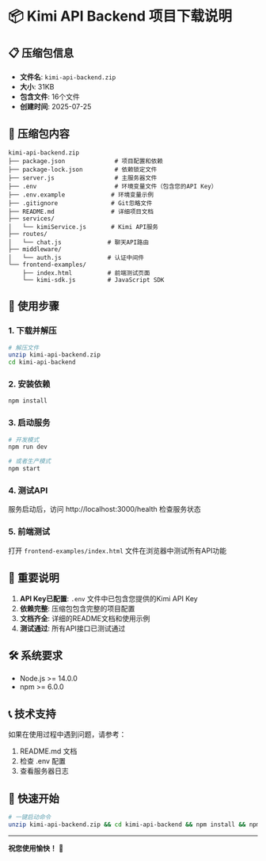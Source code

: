 # 📦 Kimi API Backend 项目下载说明

## 📋 压缩包信息

- **文件名**: `kimi-api-backend.zip`
- **大小**: 31KB
- **包含文件**: 16个文件
- **创建时间**: 2025-07-25

## 📁 压缩包内容

```
kimi-api-backend.zip
├── package.json              # 项目配置和依赖
├── package-lock.json         # 依赖锁定文件
├── server.js                 # 主服务器文件
├── .env                      # 环境变量文件（包含您的API Key）
├── .env.example             # 环境变量示例
├── .gitignore               # Git忽略文件
├── README.md                # 详细项目文档
├── services/
│   └── kimiService.js       # Kimi API服务
├── routes/
│   └── chat.js             # 聊天API路由
├── middleware/
│   └── auth.js             # 认证中间件
└── frontend-examples/
    ├── index.html          # 前端测试页面
    └── kimi-sdk.js         # JavaScript SDK
```

## 🚀 使用步骤

### 1. 下载并解压
```bash
# 解压文件
unzip kimi-api-backend.zip
cd kimi-api-backend
```

### 2. 安装依赖
```bash
npm install
```

### 3. 启动服务
```bash
# 开发模式
npm run dev

# 或者生产模式
npm start
```

### 4. 测试API
服务启动后，访问 http://localhost:3000/health 检查服务状态

### 5. 前端测试
打开 `frontend-examples/index.html` 文件在浏览器中测试所有API功能

## 🔑 重要说明

1. **API Key已配置**: `.env` 文件中已包含您提供的Kimi API Key
2. **依赖完整**: 压缩包包含完整的项目配置
3. **文档齐全**: 详细的README文档和使用示例
4. **测试通过**: 所有API接口已测试通过

## 🛠️ 系统要求

- Node.js >= 14.0.0
- npm >= 6.0.0

## 📞 技术支持

如果在使用过程中遇到问题，请参考：
1. README.md 文档
2. 检查 .env 配置
3. 查看服务器日志

## 🎉 快速开始

```bash
# 一键启动命令
unzip kimi-api-backend.zip && cd kimi-api-backend && npm install && npm start
```

---

**祝您使用愉快！** 🚀